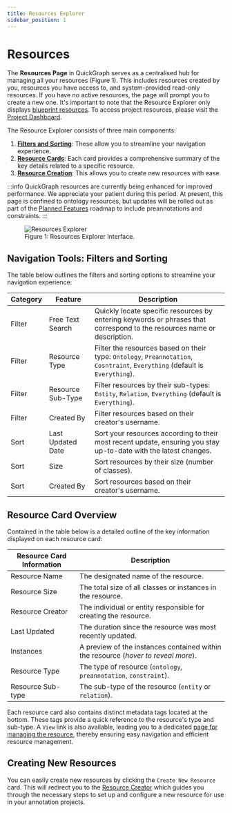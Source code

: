 ```yaml
---
title: Resources Explorer
sidebar_position: 1
---
```


# Resources

The **Resources Page** in QuickGraph serves as a centralised hub for managing all your resources (Figure 1). This includes resources created by you, resources you have access to, and system-provided read-only resources. If you have no active resources, the page will prompt you to create a new one. It's important to note that the Resource Explorer only displays [blueprint resources](../../concepts/resources). To access project resources, please visit the [Project Dashboard](../projects/dashboard/section-9-resources).

The Resource Explorer consists of three main components:

1. [**Filters and Sorting**](#navigation-tools-filters-and-sorting): These allow you to streamline your navigation experience.
2. [**Resource Cards**](#resource-card-overview): Each card provides a comprehensive summary of the key details related to a specific resource.
3. [**Resource Creation**](#creating-new-resources): This allows you to create new resources with ease.

:::info
QuickGraph resources are currently being enhanced for improved performance. We appreciate your patient during this period. At present, this page is confined to ontology resources, but updates will be rolled out as part of the [Planned Features](../../planned-features) roadmap to include preannotations and constraints.
:::

<figure style={{textAlign: "center"}}>
  <img
  src={require('../../../static/img/interface/resources/explorer/resources_explorer_v1.png').default}
  alt="Resources Explorer"
  style={{height:"100%", border: "1px solid lightgrey"}}
  />
  <figcaption>Figure 1: Resources Explorer Interface.</figcaption>
</figure>

## Navigation Tools: Filters and Sorting

The table below outlines the filters and sorting options to streamline your navigation experience:

| Category | Feature           | Description                                                                                                                  |
| -------- | ----------------- | ---------------------------------------------------------------------------------------------------------------------------- |
| Filter   | Free Text Search  | Quickly locate specific resources by entering keywords or phrases that correspond to the resources name or description.      |
| Filter   | Resource Type     | Filter the resources based on their type: `Ontology`, `Preannotation`, `Cosntraint`, `Everything` (default is `Everything`). |
| Filter   | Resource Sub-Type | Filter resources by their sub-types: `Entity`, `Relation`, `Everything` (default is `Everything`).                           |
| Filter   | Created By        | Filter resources based on their creator's username.                                                                          |
| Sort     | Last Updated Date | Sort your resources according to their most recent update, ensuring you stay up-to-date with the latest changes.             |
| Sort     | Size              | Sort resources by their size (number of classes).                                                                            |
| Sort     | Created By        | Sort resources based on their creator's username.                                                                            |

## Resource Card Overview

Contained in the table below is a detailed outline of the key information displayed on each resource card:

| Resource Card Information | Description                                                                        |
| ------------------------- | ---------------------------------------------------------------------------------- |
| Resource Name             | The designated name of the resource.                                               |
| Resource Size             | The total size of all classes or instances in the resource.                        |
| Resource Creator          | The individual or entity responsible for creating the resource.                    |
| Last Updated              | The duration since the resource was most recently updated.                         |
| Instances                 | A preview of the instances contained within the resource (_hover to reveal more_). |
| Resource Type             | The type of resource (`ontology`, `preannotation`, `constraint`).                  |
| Resource Sub-type         | The sub-type of the resource (`entity` or `relation`).                             |

Each resource card also contains distinct metadata tags located at the bottom. These tags provide a quick reference to the resource's type and sub-type. A `View` link is also available, leading you to a dedicated [page for managing the resource](../resources/resource-management), thereby ensuring easy navigation and efficient resource management.

## Creating New Resources

You can easily create new resources by clicking the `Create New Resource` card. This will redirect you to the [Resource Creator](/category/resource-creator/) which guides you through the necessary steps to set up and configure a new resource for use in your annotation projects.
